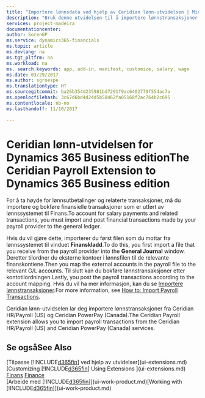 ```yaml
---
title: "Importere lønnsdata ved hjelp av Ceridian lønn-utvidelsen | Microsoft-dokumentasjon"
description: "Bruk denne utvidelsen til å importere lønnstransaksjoner fra tjenestene Ceridian HR/Payroll (USA) og Ceridian PowerPay (Canada)."
services: project-madeira
documentationcenter: 
author: SorenGP
ms.service: dynamics365-financials
ms.topic: article
ms.devlang: na
ms.tgt_pltfrm: na
ms.workload: na
ms. search.keywords: app, add-in, manifest, customize, salary, wage
ms.date: 03/29/2017
ms.author: sgroespe
ms.translationtype: HT
ms.sourcegitcommit: ba26b354d235981bd7291f9ac6402779f554ac7a
ms.openlocfilehash: 3c67d6bd4d24d5b58462fa05168f2ac764b2c695
ms.contentlocale: nb-no
ms.lasthandoff: 11/10/2017

---
```

# <a name="the-ceridian-payroll-extension-to-dynamics-365-business-edition"></a><span data-ttu-id="f13c2-103">Ceridian lønn-utvidelsen for Dynamics 365 Business edition</span><span class="sxs-lookup"><span data-stu-id="f13c2-103">The Ceridian Payroll Extension to Dynamics 365 Business edition</span></span> 
<span data-ttu-id="f13c2-104">For å ta høyde for lønnsutbetalinger og relaterte transaksjoner, må du importere og bokføre finansielle transaksjoner som er utført av lønnssystemet til Finans.</span><span class="sxs-lookup"><span data-stu-id="f13c2-104">To account for salary payments and related transactions, you must import and post financial transactions made by your payroll provider to the general ledger.</span></span>

<span data-ttu-id="f13c2-105">Hvis du vil gjøre dette, importerer du først filen som du mottar fra lønnssystemet til vinduet **Finanskladd**.</span><span class="sxs-lookup"><span data-stu-id="f13c2-105">To do this, you first import a file that you receive from the payroll provider into the **General Journal** window.</span></span> <span data-ttu-id="f13c2-106">Deretter tilordner du eksterne kontoer i lønnsfilen til de relevante finanskontiene.</span><span class="sxs-lookup"><span data-stu-id="f13c2-106">Then you map the external accounts in the payroll file to the relevant G/L accounts.</span></span> <span data-ttu-id="f13c2-107">Til slutt kan du bokføre lønnstransaksjoner etter kontotilordningen.</span><span class="sxs-lookup"><span data-stu-id="f13c2-107">Lastly, you post the payroll transactions according to the account mapping.</span></span> <span data-ttu-id="f13c2-108">Hvis du vil ha mer informasjon, kan du se [Importere lønnstransaksjoner](finance-how-import-payroll-transactions.md).</span><span class="sxs-lookup"><span data-stu-id="f13c2-108">For more information, see [How to: Import Payroll Transactions](finance-how-import-payroll-transactions.md).</span></span>

<span data-ttu-id="f13c2-109">Ceridian lønn-utvidselen lar deg importere lønnstransaksjoner fra Ceridian HR/Payroll (US) og Ceridian PowerPay (Canada).</span><span class="sxs-lookup"><span data-stu-id="f13c2-109">The Ceridian Payroll extension allows you to import payroll transactions from the Ceridian HR/Payroll (US) and Ceridian PowerPay (Canada) services.</span></span>

## <a name="see-also"></a><span data-ttu-id="f13c2-110">Se også</span><span class="sxs-lookup"><span data-stu-id="f13c2-110">See Also</span></span>
<span data-ttu-id="f13c2-111">[Tilpasse [!INCLUDE[d365fin](includes/d365fin_md.md)] ved hjelp av utvidelser](ui-extensions.md)  </span><span class="sxs-lookup"><span data-stu-id="f13c2-111">[Customizing [!INCLUDE[d365fin](includes/d365fin_md.md)] Using Extensions ](ui-extensions.md)  </span></span>  
<span data-ttu-id="f13c2-112">[Finans](finance.md)  </span><span class="sxs-lookup"><span data-stu-id="f13c2-112">[Finance](finance.md)  </span></span>  
<span data-ttu-id="f13c2-113">[Arbeide med [!INCLUDE[d365fin](includes/d365fin_md.md)]](ui-work-product.md)</span><span class="sxs-lookup"><span data-stu-id="f13c2-113">[Working with [!INCLUDE[d365fin](includes/d365fin_md.md)]](ui-work-product.md)</span></span>

